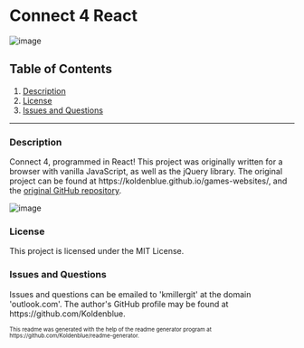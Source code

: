 # Connect 4 React

![image](https://img.shields.io/badge/license-MIT%20License-green)

## Table of Contents

1. <a href="#description">Description</a>
2. <a href="#license">License</a>
3. <a href="#questions">Issues and Questions</a>
<hr><h3 id='description'>Description</h3>
Connect 4, programmed in React! This project was originally written for a browser with vanilla JavaScript, as well as the jQuery library. The original project can be found at https://koldenblue.github.io/games-websites/, and the <a href='https://github.com/Koldenblue/games-websites'>original GitHub repository</a>.
<br />

![image](https://user-images.githubusercontent.com/64618290/95711848-7664d480-0c18-11eb-9c89-dd3e3bb63e54.png)

<h3 id='license'>License</h3>
This project is licensed under the MIT License.

<h3 id='questions'>Issues and Questions</h3>
Issues and questions can be emailed to 'kmillergit' at the domain 'outlook.com'. The author's GitHub profile may be found at https://github.com/Koldenblue.<p><sub><sup>This readme was generated with the help of the readme generator program at https://github.com/Koldenblue/readme-generator.</sup></sub></p>

